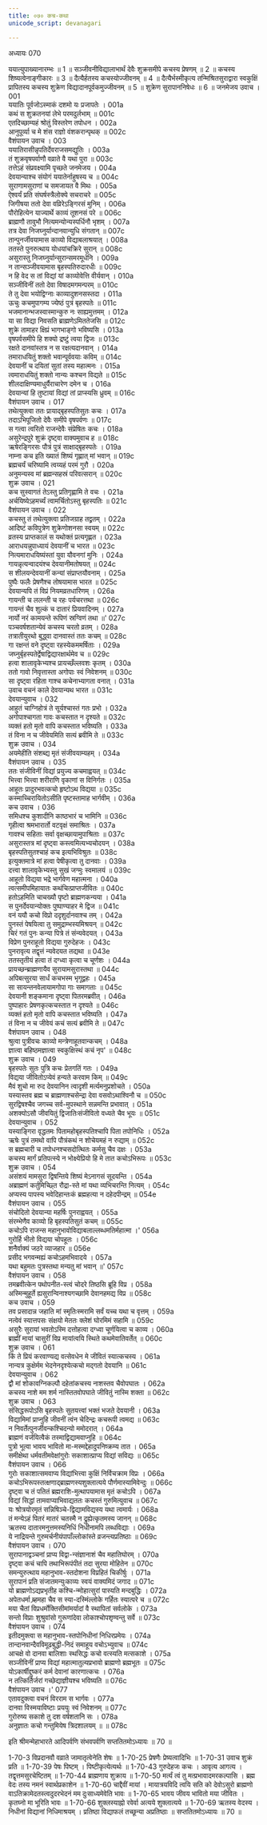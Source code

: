 ```yaml
---
title: ०७० कच-कथा
unicode_script: devanagari

---
```



अध्यायः 070

ययात्युपाख्यानारम्भः ॥ 1 ॥ सञ्जीवनीविद्यालाभार्थं देवैः शुक्रसमीपे कचस्य प्रेषणम् ॥ 2 ॥ कचस्य शिष्यत्वेनाङ्गीकारः ॥ 3 ॥ दैत्यैर्हतस्य कचस्योज्जीवनम् ॥ 4 ॥ दैत्यैर्भस्मीकृत्य तन्मिश्रितसुराद्वारा स्वकुक्षिं प्रापितस्य कचस्य शुक्रेण विद्यादानपूर्वकमुज्जीवनम् ॥ 5 ॥ शुक्रेण सुरापाननिषेधः ॥ 6 ॥
जनमेजय उवाच ।	001  
ययातिः पूर्वजोऽस्माकं दशमो यः प्रजापतेः ।	001a  
कथं स शुक्रतनयां लेभे परमदुर्लभाम् ॥	001c  
एतदिच्छाम्यहं श्रोतुं विस्तरेण तपोधन ।	002a  
आनुपूर्व्या च मे शंस राज्ञो वंशकरान्पृथक् ॥	002c  
वैशंपायन उवाच ।	003  
ययातिरासीन्नृपतिर्देवराजसमद्युतिः ।	003a  
तं शुक्रवृषपर्वाणौ वव्राते वै यथा पुरा ॥	003c  
तत्तेऽहं संप्रवक्ष्यामि पृच्छते जनमेजय ।	004a  
देवयान्याश्च संयोगं ययातेर्नाहुषस्य च ॥	004c  
सुराणामसुराणां च समजायत वै मिथः ।	005a  
ऐश्वर्यं प्रति संघर्षस्त्रैलोक्ये सचराचरे ॥	005c  
जिगीषया ततो देवा वव्रिरेऽङ्गिरसं मुनिम् ।	006a  
पौरोहित्येन याज्यार्थे काव्यं तूशनसं परे ॥	006c  
ब्राह्मणौ तावुभौ नित्यमन्योन्यस्पर्धिनौ भृशम् ।	007a  
तत्र देवा निजघ्नुर्यान्दानवान्युधि संगतान् ॥	007c  
तान्पुनर्जीवयामास काव्यो विद्याबलाश्रयात् ।	008a  
ततस्ते पुनरुत्थाय योधयांचक्रिरे सुरान् ॥	008c  
असुरास्तु निजघ्नुर्यान्सुरान्समरमूर्धनि ।	009a  
न तान्सञ्जीवयामास बृहस्पतिरुदारधीः ॥	009c  
न हि वेद स तां विद्यां यां काव्योवेत्ति वीर्यवान् ।	010a  
सञ्जीविनीं ततो देवा विषादमगमन्परम् ॥	010c  
ते तु देवा भयोद्विग्नाः काव्यादुशनसस्तदा ।	011a  
ऊचुः कचमुपागम्य ज्येष्ठं पुत्रं बृहस्पतेः ॥	011c  
भजमानान्भजस्वास्मान्कुरु नः साह्यमुत्तमम् ।	012a  
या सा विद्या निवसति ब्राह्मणेऽमिततेजसि ॥	012c  
शुक्रे तामाहर क्षिप्रं भागभाङ्गो भविष्यसि ।	013a  
वृषपर्वसमीपे हि शक्यो द्रष्टुं त्वया द्विजः ॥	013c  
रक्षते दानवांस्तत्र न स रक्षत्यदानवान् ।	014a  
तमाराधयितुं शक्तो भवान्पूर्ववयाः कविम् ॥	014c  
देवयानीं च दयितां सुतां तस्य महात्मनः ।	015a  
त्वमाराधयितुं शक्तो नान्यः कश्चन विद्यते ॥	015c  
शीलदाक्षिण्यमाधुर्यैराचारेण दमेन च ।	016a  
देवयान्यां हि तुष्टायां विद्यां तां प्राप्स्यसि ध्रुवम् ॥	016c  
वैशंपायन उवाच ।	017  
तथेत्युक्त्वा ततः प्रायाद्बृहस्पतिसुतः कचः ।	017a  
तदाऽभिपूजितो देवैः समीपे वृषपर्वणः ॥	017c  
स गत्वा त्वरितो राजन्देवैः संप्रेषितः कचः ।	018a  
असुरेन्द्रपुरे शुक्रं दृष्ट्वा वाक्यमुवाच ह ॥	018c  
ऋषेरङ्गिरसः पौत्रं पुत्रं साक्षाद्बृहस्पतेः ।	019a  
नाम्ना कच इति ख्यातं शिष्यं गृह्णात् मां भवान् ॥	019c  
ब्रह्मचर्यं चरिष्यामि त्वय्यहं परमं गुरौ ।	020a  
अनुमन्यस्व मां ब्रह्मन्सहस्रं परिवत्सरान् ॥	020c  
शुक्र उवाच ।	021  
कच सुस्वागतं तेऽस्तु प्रतिगृह्णामि ते वचः ।	021a  
अर्चयिष्येऽहमर्च्यं त्वामर्चितोऽस्तु बृहस्पतिः ॥	021c  
वैशंपायन उवाच ।	022  
कचस्तु तं तथेत्युक्त्वा प्रतिजग्राह तद्व्रतम् ।	022a  
आदिष्टं कविपुत्रेण शुक्रेणोशनसा स्वयम् ॥	022c  
व्रतस्य प्राप्तकालं स यथोक्तं प्रत्यगृह्णत ।	023a  
आराधयन्नुपाध्यायं देवयानीं च भारत ॥	023c  
नित्यमाराधयिष्यंस्तां युवा यौवनगां मुनिः ।	024a  
गायन्नृत्यन्वादयंश्च देवयानीमतोषयत् ॥	024c  
स शीलयन्देवयानीं कन्यां संप्राप्तयौवनाम् ।	025a  
पुष्पैः फलैः प्रेषणैश्च तोषयामास भारत ॥	025c  
देवयान्यपि तं विप्रं नियमव्रतधारिणम् ।	026a  
गायन्ती च ललन्ती च रहः पर्यचरत्तथा ॥	026c  
गायन्तं चैव शुल्कं च दातारं प्रियवादिनम् ।	027a  
नार्यो नरं कामयन्ते रूपिणं स्रग्विणं तथा ॥\'	027c  
पञ्चवर्षशतान्येवं कचस्य चरतो व्रतम् ।	028a  
तत्रातीयुरथो बुद्ध्वा दानवास्तं ततः कचम् ॥	028c  
गा रक्षन्तं वने दृष्ट्वा रहस्येकममर्षिताः ।	029a  
जघ्नुर्बृहस्पतेर्द्वेषाद्विद्यारक्षार्थमेव च ॥	029c  
हत्वा शालावृकेभ्यश्च प्रायच्छँल्लवशः कृतम् ।	030a  
ततो गावो निवृत्तास्ता अगोपाः स्वं निवेशनम् ॥	030c  
सा दृष्ट्वा रहिता गाश्च कचेनाभ्यागता वनात् ।	031a  
उवाच वचनं काले देवयान्यथ भारत ॥	031c  
देवयान्युवाच ।	032  
आहुतं चाग्निहोत्रं ते सूर्यश्चास्तं गतः प्रभो ।	032a  
अगोपाश्चागता गावः कचस्तात न दृश्यते ॥	032c  
व्यक्तं हतो मृतो वापि कचस्तात भविष्यति ।	033a  
तं विना न च जीवेयमिति सत्यं ब्रवीमि ते ॥	033c  
शुक्र उवाच ।	034  
अयमेहीति संशब्द्य मृतं संजीवयाम्यहम् ।	034a  
वैशंपायन उवाच ।	035  
ततः संजीविनीं विद्यां प्रयुज्य कचमाह्वयत् ॥	034c  
भित्त्वा भित्त्वा शरीराणि वृकाणां स विनिर्गतः ।	035a  
आहूतः प्रादुरभवत्कचो हृष्टोऽथ विद्यया ॥	035c  
कस्माच्चिरायितोऽसीति पृष्टस्तामाह भार्गवीम् ।	036a  
कच उवाच ।	036  
समिधश्च कुशादीनि काष्ठभारं च भामिनि ॥	036c  
गृहीत्वा श्रमभारार्तो वटवृक्षं समाश्रितः ।	037a  
गावश्च सहिताः सर्वा वृक्षच्छायामुपाश्रिताः ॥	037c  
असुरास्तत्र मां दृष्ट्वा कस्त्वमित्यभ्यचोदयन् ।	038a  
बृहस्पतिसुतश्चाहं कच इत्यभिविश्रुतः ॥	038c  
इत्युक्तमात्रे मां हत्वा पेषीकृत्वा तु दानवाः ।	039a  
दत्त्वा शालावृकेभ्यस्तु सुखं जग्मुः स्वमालयं ॥	039c  
आहूतो विद्यया भद्रे भार्गवेण महात्मना ।	040a  
त्वत्समीपमिहायातः कथंचित्प्राप्तजीवितः ॥	040c  
हतोऽहमिति चाचख्यौ पृष्टो ब्राह्मणकन्यया ।	041a  
स पुनर्देवयान्योक्तः पुष्पाण्याहर मे द्विज ॥	041c  
वनं ययौ कचो विप्रो ददृशुर्दानवाश्च तम् ।	042a  
पुनस्तं पेषयित्वा तु समुद्राम्भस्यमिश्रयन् ॥	042c  
चिरं गतं पुनः कन्या पित्रे तं संन्यवेदयत् ।	043a  
विप्रेण पुनराहूतो विद्यया गुरुदेहजः ।	043c  
पुनरावृत्य तद्वृत्तं न्यवेदयत तद्यथा ॥	043e  
ततस्तृतीयं हत्वा तं दग्ध्वा कृत्वा च चूर्णशः ।	044a  
प्रायच्छन्ब्राह्मणायैव सुरायामसुरास्तथा ॥	044c  
अपिबत्सुरया सार्धं कचभस्म भृगूद्वहः ।	045a  
सा सायन्तनवेलायामगोपा गाः समागताः ॥	045c  
देवयानी शङ्कमाना दृष्ट्वा पितरमब्रवीत् ।	046a  
पुष्पाहारः प्रेषणकृत्कचस्तात न दृश्यते ॥	046c  
व्यक्तं हतो मृतो वापि कचस्तात भविष्यति ।	047a  
तं विना न च जीवेयं कचं सत्यं ब्रवीमि ते ॥	047c  
वैशंपायन उवाच ।	048  
श्रुत्वा पुत्रीवचः काव्यो मन्त्रेणाहूतवान्कचम् ।	048a  
ज्ञात्वा बहिष्ठमज्ञात्वा स्वकुक्षिस्थं कचं नृप\' ॥	048c  
शुक्र उवाच ।	049  
बृहस्पतेः सुतः पुत्रि कचः प्रेतगतिं गतः ।	049a  
विद्यया जीवितोऽप्येवं हन्यते करवाम किम् ॥	049c  
मैवं शुचो मा रुद देवयानिन त्वादृशी मर्त्यमनुप्रशोचते ।	050a  
यस्यास्तव ब्रह्म च ब्राह्मणाश्चसेन्द्रा देवा वसवोऽथाश्विनौ च ॥	050c  
सुरद्विषश्चैव जगच्च सर्व-मुपस्थाने सन्नमन्ति प्रभावात् ।	051a  
अशक्योऽसौ जीवयितुं द्विजातिःसंजीवितो वध्यते चैव भूयः ॥	051c  
देवयान्युवाच ।	052  
यस्याङ्गिरा वृद्धतमः पितामहोबृहस्पतिश्चापि पिता तपोनिधिः ।	052a  
ऋषेः पुत्रं तमथो वापि पौत्रंकथं न शोचेयमहं न रुद्याम् ॥	052c  
स ब्रह्मचारी च तपोधनश्चसदोत्थितः कर्मसु चैव दक्षः ।	053a  
कचस्य मार्गं प्रतिपत्स्ये न भोक्ष्येप्रियो हि मे तात कचोऽभिरूपः ॥	053c  
शुक्र उवाच ।	054  
असंशयं मामसुरा द्विषन्तिये शिष्यं मेऽनागसं सूदयन्ति ।	054a  
अब्राह्मणं कर्तुमिच्छ्ति रौद्रा-स्ते मां यथा व्यभिचरन्ति नित्यम् ।	054c  
अप्यस्य पापस्य भवेदिहान्तःकं ब्रह्महत्या न दहेदपीन्द्रम् ॥	054e  
वैशंपायन उवाच ।	055  
संचोदितो देवयान्या महर्षिः पुनराह्वयत् ।	055a  
संरम्भेणैव काव्यो हि बृहस्पतिसुतं कचम् ॥	055c  
कचोऽपि राजन्स महानुभावोविद्याबलाल्लब्धमतिर्महात्मा ।\'	056a  
गुरोर्हि भीतो विद्यया चोपहूतः ।	056c  
शनैर्वाक्यं जठरे व्याजहार ॥	056e  
प्रसीद भगवन्मह्यं कचोऽहमभिवादये ।	057a  
यथा बहुमतः पुत्रस्तथा मन्यतु मां भवान् ॥\'	057c  
वैशंपायन उवाच ।	058  
तमब्रवीत्केन पथोपनीत-स्त्वं चोदरे तिष्ठसि ब्रूहि विप्र ।	058a  
अस्मिन्मुहूर्ते ह्यसुरान्विनाश्यगच्छामि देवानहमद्य विप्र ॥	058c  
कच उवाच ।	059  
तव प्रसादान्न जहाति मां स्मृतिःस्मरामि सर्वं यच्च यथा च वृत्तम् ।	059a  
नत्वेवं स्यात्तपसः संक्षयो मेततः क्लेशं घोरमिमं सहामि ॥	059c  
असुरैः सुरायां भवतोऽस्मि दत्तोहत्वा दग्ध्वा चूर्णयित्वा च काव्य ।	060a  
ब्राह्मीं मायां चासुरीं विप्र मायांत्वयि स्थिते कथमेवातिवर्तेत् ॥	060c  
शुक्र उवाच ।	061  
किं ते प्रियं करवाण्यद्य वत्सेवधेन मे जीवितं स्यात्कचस्य ।	061a  
नान्यत्र कुक्षेर्मम भेदनेनदृश्येत्कचो मद्गतो देवयानि ॥	061c  
देवयान्युवाच ।	062  
द्वौ मां शोकावग्निकल्पौ दहेतांकचस्य नाशस्तव चैवोपघातः ।	062a  
कचस्य नाशे मम शर्म नास्तितवोपघाते जीवितुं नास्मि शक्ता ॥	062c  
शुक्र उवाच ।	063  
संसिद्धरूपोऽसि बृहस्पतेः सुतयत्त्वां भक्तं भजते देवयानी ।	063a  
विद्यामिमां प्राप्नुहि जीवनीं त्वंन चेदिन्द्रः कचरूपी त्वमद्य ॥	063c  
न निवर्तेत्पुनर्जीवन्कश्चिदन्यो ममोदरात् ।	064a  
ब्राह्मणं वर्जयित्वैकं तस्माद्विद्यामवाप्नुहि ॥	064c  
पुत्रो भूत्वा भावय भावितो मा-मस्मद्देहादुपनिष्क्रम्य तात ।	065a  
समीक्षेथा धर्मवतीमवेक्षांगुरोः सकाशात्प्राप्य विद्यां सविद्यः ॥	065c  
वैशंपायन उवाच ।	066  
गुरोः सकाशात्समवाप्य विद्यांभित्त्वा कुक्षिं निर्विचक्राम विप्रः ।	066a  
कचोऽभिरूपस्तत्क्षणाद्ब्राह्मणस्यशुक्लात्यये पौर्णमास्यामिवेन्दुः ॥	066c  
दृष्ट्वा च तं पतितं ब्रह्मराशि-मुत्थापयामास मृतं कचोऽपि ।	067a  
विद्यां सिद्धां तामवाप्याभिवाद्यततः कचस्तं गुरुमित्युवाच ॥	067c  
यः श्रोत्रयोरमृतं सन्निषिञ्चे-द्विद्यामविद्यस्य यथा त्वमार्यः ।	068a  
तं मन्येऽहं पितरं मातरं चतस्मै न द्रुह्येत्कृतमस्य जानन् ॥	068c  
ऋतस्य दातारमनुत्तमस्यनिधिं निधीनामपि लब्धविद्याः ।	069a  
ये नाद्रियन्ते गुरुमर्चनीयंपापाँल्लोकांस्ते व्रजन्त्यप्रतिष्ठाः ॥	069c  
वैशंपायन उवाच ।	070  
सुरापानाद्वञ्चनां प्राप्य विद्वा-न्संज्ञानाशं चैव महातिघोरम् ।	070a  
दृष्ट्वा कचं चापि तथाभिरूपंपीतं तदा सुरया मोहितेन ॥	070c  
समन्युरुत्थाय महानुभाव-स्तदोशना विप्रहितं चिकीर्षुः ।	071a  
सुरापानं प्रति संजातमन्युःकाव्यः स्वयं वाक्यमिदं जगाद ॥	071c  
यो ब्राह्मणोऽद्यप्रभृतीह कश्चि-न्मोहात्सुरां पास्यति मन्दबुद्धिः ।	072a  
अपेतधर्मा ब्र्हमहा चैव स स्या-दस्मिंल्लोके गर्हितः स्यात्परे च ॥	072c  
मया चैतां विप्रधर्मोक्तिसीमांमर्यादां वै स्थापितां सर्वलोके ।	073a  
सन्तो विप्राः शुश्रुवांसो गुरूणांदेवा लोकाश्चोपशृण्वन्तु सर्वे ॥	073c  
वैशंपायन उवाच ।	074  
इतीदमुक्त्वा स महानुभाव-स्तपोनिधीनां निधिरप्रमेयः ।	074a  
तान्दानवान्दैवविमूढबुद्धी-निदं समाहूय वचोऽभ्युवाच ॥	074c  
आचक्षे वो दानवा बालिशाः स्थसिद्धः कचो वत्स्यति मत्सकाशे ।	075a  
सञ्जीविनीं प्राप्य विद्यां महात्मातुल्यप्रभावो ब्राह्मणो ब्रह्मभूतः ॥	075c  
योऽकार्षीद्दुष्करं कर्म देवानां कारणात्कचः ।	076a  
न तत्किर्तिर्जरां गच्छेद्याज्ञीयश्च भविष्यति ॥	076c  
वैशंपायन उवाच ।\'	077  
एतावदुक्त्वा वचनं विरराम स भार्गवः ।	077a  
दानवा विस्मयाविष्टाः प्रययुः स्वं निवेशनम् ॥	077c  
गुरोरुष्य सकाशे तु दश वर्षशतानि सः ।	078a  
अनुज्ञातः कचो गन्तुमियेष त्रिदशालयम् ॥ ॥	078c  

इति श्रीमन्मेहाभारते आदिपर्वणि संभवपर्वणि सप्ततितमोऽध्यायः ॥ 70 ॥

1-70-3 विप्रदानवौ वव्राते जामातृत्वेनेति शेषः ॥ 1-70-25 प्रेषणैः प्रेष्यत्वादिभिः ॥ 1-70-31 उवाच शुक्रं प्रति ॥ 1-70-39 पेषः पिष्टम् । पिष्टीकृत्येत्यर्थः ॥ 1-70-43 गुरुदेहजः कचः । आवृत्य आगत्य । तद्वृत्तमसुरचेष्टितम् ॥ 1-70-44 ब्राह्मणाय शुक्राय ॥ 1-70-50 मर्त्यं त्वं तु मत्प्रभावादमरकल्पासि । ब्रह्म वेदः तस्य नमनं स्वार्थप्रकाशेन ॥ 1-70-60 चाद्दैवीं मायां । मायात्रयविदि त्वयि सति को देवोऽसुरो ब्राह्मणो वाऽतिक्रामेदतस्त्वदुदरभेदनं मम दुःसाध्यमेवेति भावः ॥ 1-70-65 भावय जीवय भावितो मया जीवितः । कृतघ्नो मा भूरिति भावः ॥ 1-70-66 शुक्लस्याह्नो रवेर्वा अत्यये शुक्लात्यये ॥ 1-70-69 ऋतस्य वेदस्य । निधीनां विद्यानां निधिमाश्रयम् । प्रतिष्ठा विद्याफलं तच्छून्या अप्रतिष्ठाः ॥ सप्ततितमोऽध्यायः ॥ 70 ॥